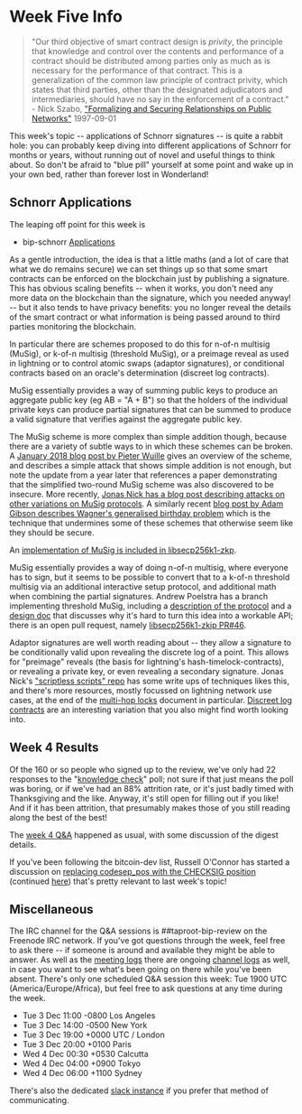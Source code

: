
# Week Five Info

> "Our third objective of smart contract design is *privity*, the principle that knowledge and control over the contents and performance of a contract should be distributed among parties only as much as is necessary for the performance of that contract. This is a generalization of the common law principle of contract privity, which states that third parties, other than the designated adjudicators and intermediaries, should have no say in the enforcement of a contract." - Nick Szabo, ["Formalizing and Securing Relationships on Public Networks"](https://firstmonday.org/ojs/index.php/fm/article/view/548/469-publisher=First) 1997-09-01

This week's topic -- applications of Schnorr signatures -- is quite a rabbit hole: you can probably keep diving into different applications of Schnorr for months or years, without running out of novel and useful things to think about. So don't be afraid to "blue pill" yourself at some point and wake up in your own bed, rather than forever lost in Wonderland!

## Schnorr Applications

The leaping off point for this week is

 * bip-schnorr [Applications](https://github.com/sipa/bips/blob/bip-schnorr/bip-schnorr.mediawiki#Applications)

As a gentle introduction, the idea is that a little maths (and a lot of care that what we do remains secure) we can set things up so that some smart contracts can be enforced on the blockchain just by publishing a signature. This has obvious scaling benefits -- when it works, you don't need any more data on the blockchain than the signature, which you needed anyway! -- but it also tends to have privacy benefits: you no longer reveal the details of the smart contract or what information is being passed around to third parties monitoring the blockchain.

In particular there are schemes proposed to do this for n-of-n multisig (MuSig), or k-of-n multisig (threshold MuSig), or a preimage reveal as used in lightning or to control atomic swaps (adaptor signatures), or conditional contracts based on an oracle's determination (discreet log contracts).

MuSig essentially provides a way of summing public keys to produce an aggregate public key (eg AB = "A + B") so that the holders of the individual private keys can produce partial signatures that can be summed to produce a valid signature that verifies against the aggregate public key.

The MuSig scheme is more complex than simple addition though, because there are a variety of subtle ways to in which these schemes can be broken. A [January 2018 blog post by Pieter Wuille](https://blockstream.com/2018/01/23/en-musig-key-aggregation-schnorr-signatures/) gives an overview of the scheme, and describes a simple attack that shows simple addition is not enough, but note the update from a year later that references a paper demonstrating that the simplified two-round MuSig scheme was also discovered to be insecure. More recently, [Jonas Nick has a blog post describing attacks on other variations on MuSig protocols](https://medium.com/blockstream/insecure-shortcuts-in-musig-2ad0d38a97da). A similarly recent [blog post by Adam Gibson describes Wagner's generalised birthday problem](https://joinmarket.me/blog/blog/avoiding-wagnerian-tragedies/) which is the technique that undermines some of these schemes that otherwise seem like they should be secure.

An [implementation of MuSig is included in libsecp256k1-zkp](https://github.com/ElementsProject/secp256k1-zkp/blob/secp256k1-zkp/src/modules/musig/musig.md).

MuSig essentially provides a way of doing n-of-n multisig, where everyone has to sign, but it seems to be possible to convert that to a k-of-n threshold multisig via an additional interactive setup protocol, and additional math when combining the partial signatures. Andrew Poelstra has a branch implementing threshold MuSig, including a [description of the protocol](https://github.com/apoelstra/secp256k1-mw/blob/2019-01-threshold/src/modules/thresholdsig/threshold.md) and a [design doc](https://github.com/apoelstra/secp256k1-mw/blob/2019-01-threshold/src/modules/thresholdsig/design.md) that discusses why it's hard to turn this idea into a workable API; there is an open pull request, namely [libsecp256k1-zkip PR#46](https://github.com/ElementsProject/secp256k1-zkp/pull/46).

Adaptor signatures are well worth reading about -- they allow a signature to be conditionally valid upon revealing the discrete log of a point. This allows for "preimage" reveals (the basis for lightning's hash-timelock-contracts), or revealing a private key, or even revealing a secondary signature. Jonas Nick's ["scriptless scripts" repo](https://github.com/ElementsProject/scriptless-scripts/blob/master/md/) has some write ups of techniques likes this, and there's more resources, mostly focussed on lightning network use cases, at the end of the [multi-hop locks](https://github.com/ElementsProject/scriptless-scripts/blob/master/md/multi-hop-locks.md) document in particular. [Discreet log contracts](https://adiabat.github.io/dlc.pdf) are an interesting variation that you also might find worth looking into.

## Week 4 Results

Of the 160 or so people who signed up to the review, we've only had 22 responses to the "[knowledge check](https://forms.gle/rsezDoj2fChBj7u76)" poll; not sure if that just means the poll was boring, or if we've had an 88% attrition rate, or it's just badly timed with Thanksgiving and the like. Anyway, it's still open for filling out if you like! And if it has been attrition, that presumably makes those of you still reading along the best of the best!

The [week 4 Q&A](http://www.erisian.com.au/meetbot/taproot-bip-review/2019/taproot-bip-review.2019-11-26-19.01.log.html) happened as usual, with some discussion of the digest details.

If you've been following the bitcoin-dev list, Russell O'Connor has started a discussion on [replacing codesep_pos with the CHECKSIG position](https://lists.linuxfoundation.org/pipermail/bitcoin-dev/2019-November/017495.html) (continued [here](https://lists.linuxfoundation.org/pipermail/bitcoin-dev/2019-December/017500.html)) that's pretty relevant to last week's topic!

## Miscellaneous

The IRC channel for the Q&A sessions is ##taproot-bip-review on the Freenode IRC network. If you've got questions through the week, feel free to ask there -- if someone is around and available they might be able to answer. As well as the [meeting logs](http://www.erisian.com.au/meetbot/taproot-bip-review/2019/) there are ongoing [channel logs](http://www.erisian.com.au/taproot-bip-review/) as well, in case you want to see what's been going on there while you've been absent. There's only one scheduled Q&A session this week: Tue 1900 UTC (America/Europe/Africa), but feel free to ask questions at any time during the week.

 * Tue  3 Dec 11:00 -0800 Los Angeles
 * Tue  3 Dec 14:00 -0500 New York
 * Tue  3 Dec 19:00 +0000 UTC / London
 * Tue  3 Dec 20:00 +0100 Paris
 * Wed  4 Dec 00:30 +0530 Calcutta
 * Wed  4 Dec 04:00 +0900 Tokyo
 * Wed  4 Dec 06:00 +1100 Sydney

There's also the dedicated [slack instance](https://bitcoin-review.slack.com/) if you prefer that method of communicating.


